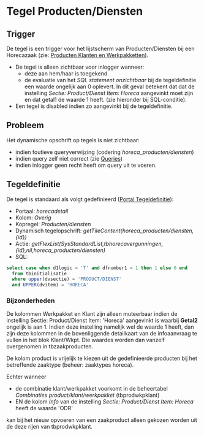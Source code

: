# Tegel Producten/Diensten

## Trigger

De tegel is een trigger voor het lijstscherm van Producten/Diensten bij een Horecazaak (zie: [Producten Klanten en Werkpakketten](/docs/instellen_inrichten/producten_klanten_werkpakketten.md)).

  * De tegel is alleen zichtbaar voor inlogger wanneer: 
    * deze aan hem/haar is toegekend 
    * de evaluatie van het *SQL statement onzichtbaar* bij de tegeldefinitie een waarde ongelijk aan 0 oplevert. In dit geval betekent dat dat de instelling *Sectie: Product/Dienst Item: Horeca*  aangevinkt moet zijn en dat getal1 de waarde 1 heeft. (zie hieronder bij SQL-conditie).
  * Een tegel is disabled indien zo aangevinkt bij de tegeldefinitie.

## Probleem

Het dynamische opschrift op tegels is niet zichtbaar:

  * indien foutieve queryverwijzing (codering *horeca_producten/diensten*) 
  * indien query zelf niet correct (zie [Queries](/docs/instellen_inrichten/queries.md))
  * indien inlogger geen recht heeft om query uit te voeren. 

## Tegeldefinitie

De tegel is standaard als volgt gedefinieerd ([Portal Tegeldefinitie](/docs/instellen_inrichten/portaldefinitie/portal_tegel.md)):

  * Portaal: *horecadetail*
  * Kolom: *Overig*
  * Kopregel: *Producten/diensten*
  * Dynamisch tegelopschrift: *getTileContent(horeca_producten/diensten,{id})*
  * Actie: *getFlexList(SysStandardList,tbhorecavergunningen,{id},nil,horeca_producten/diensten)*
  * SQL: 
```sql
select case when d1logic = 'T' and dfnumber1 = 1 then 1 else 0 end 
  from tbinitialisatie 
  where upper(dvsectie) = 'PRODUCT/DIENST' 
  and UPPER(dvitem) = 'HORECA'
```

### Bijzonderheden

De kolommen Werkpakket en Klant zijn alleen muteerbaar indien de instelling Sectie: Product/Dienst Item: 'Horeca' aangevinkt is waarbij **Getal2** ongelijk is aan 1. Indien deze instelling namelijk wel de waarde 1 heeft, dan zijn deze kolommen in de bovenliggende detailkaart van de infoaanvraag te vullen in het blok Klant/Wkpt. Die waardes worden dan vanzelf overgenomen in tbzaakproducten.

De kolom product is vrijelijk te kiezen uit de gedefinieerde producten bij het betreffende zaaktype (beheer: zaaktypes horeca).

Echter wanneer

  * de combinatie klant/werkpakket voorkomt in de beheertabel *Combinaties product/klant/werkpakket* (tbprodwkpklant) 
  * EN de kolom *Info* van de instelling *Sectie: Product/Dienst Item: Horeca* heeft de waarde 'ODR' 

kan bij het nieuw opvoeren van een zaakproduct alleen gekozen worden uit de deze rijen van tbprodwkpklant.

